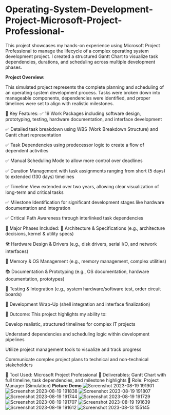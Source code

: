 # Operating-System-Development-Project-Microsoft-Project-Professional-
This project showcases my hands-on experience using Microsoft Project Professional to manage the lifecycle of a complex operating system development project. I created a structured Gantt Chart to visualize task dependencies, durations, and scheduling across multiple development phases. 

<b>Project Overview:</b>

This simulated project represents the complete planning and scheduling of an operating system development process. Tasks were broken down into manageable components, dependencies were identified, and proper timelines were set to align with realistic milestones.

🧩 Key Features:
✅ 19 Work Packages including software design, prototyping, testing, hardware documentation, and interface development

✅ Detailed task breakdown using WBS (Work Breakdown Structure) and Gantt chart representation

✅ Task Dependencies using predecessor logic to create a flow of dependent activities

✅ Manual Scheduling Mode to allow more control over deadlines

✅ Duration Management with task assignments ranging from short (5 days) to extended (130 days) timelines

✅ Timeline View extended over two years, allowing clear visualization of long-term and critical tasks

✅ Milestone Identification for significant development stages like hardware documentation and integration

✅ Critical Path Awareness through interlinked task dependencies

📅 Major Phases Included:
🧠 Architecture & Specifications (e.g., architecture decisions, kernel & utility specs)

🛠️ Hardware Design & Drivers (e.g., disk drivers, serial I/O, and network interfaces)

💾 Memory & OS Management (e.g., memory management, complex utilities)

📚 Documentation & Prototyping (e.g., OS documentation, hardware documentation, prototypes)

🔄 Testing & Integration (e.g., system hardware/software test, order circuit boards)

🔗 Development Wrap-Up (shell integration and interface finalization)

🎯 Outcome:
This project highlights my ability to:

Develop realistic, structured timelines for complex IT projects

Understand dependencies and scheduling logic within development pipelines

Utilize project management tools to visualize and track progress

Communicate complex project plans to technical and non-technical stakeholders

🔎 Tool Used: Microsoft Project Professional
📁 Deliverables: Gantt Chart with full timeline, task dependencies, and milestone highlights
📍 Role: Project Manager (Simulation)
<b>Picture Demo</b>
![Screenshot 2023-08-19 191901](https://github.com/user-attachments/assets/371cf6aa-3015-4b94-a11f-84150046feb6)
![Screenshot 2023-08-19 191838](https://github.com/user-attachments/assets/1b829153-55c1-479e-b692-5652bd6cfa4d)
![Screenshot 2023-08-19 191807](https://github.com/user-attachments/assets/c6f64dee-8d93-44e5-b56d-a2e8669a40c7)
![Screenshot 2023-08-19 191744](https://github.com/user-attachments/assets/f54f7a16-a6d6-4778-b57c-d8ad28513e63)
![Screenshot 2023-08-19 191729](https://github.com/user-attachments/assets/716bdd5d-f4dc-4863-9654-ed9b73551793)
![Screenshot 2023-08-19 191707](https://github.com/user-attachments/assets/97bb05e9-e2e3-47e1-a9ce-4ea332376408)
![Screenshot 2023-08-19 191639](https://github.com/user-attachments/assets/f3b2ab42-43f2-422d-830b-84462f9ec75a)
![Screenshot 2023-08-19 191612](https://github.com/user-attachments/assets/40357176-ffa1-4bf5-906c-d9dc462ff846)
![Screenshot 2023-08-13 155145](https://github.com/user-attachments/assets/d56ef463-fa74-4187-8d25-adce1eb97605)
